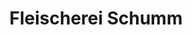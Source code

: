 ---
title: "Fleischerei Schumm"
url: /ilmenau/fleischerei-schumm-am-helmholtzring/
shop: Metzgerei
---
